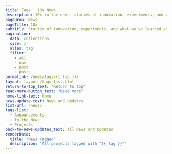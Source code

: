 ```yaml
---
title: Tags | 10x News
description: 10x in the news--stories of innovation, experiments, and what we've learned as we work toward delivering good-for-people digital solutions.
pageBrow: News
pageTitle: 10x
subtitle: Stories of innovation, experiments, and what we've learned as we work toward delivering good-for-people digital solutions.
pagination:
  data: collections
  size: 1
  alias: tag
  filter:
    - all
    - nav
    - post
    - posts
permalink: /news/tags/{{ tag }}/
layout: layouts/tags-list.html
return-to-top_text: "Return to top"
read-more-button_text: "Read more"
home-link-text: Home
news-update-text: News and Updates
list-url: /news/
tags-list:
  - Announcements
  - In-the-News
  - Projects
back-to-news-updates_text: All News and Updates
renderData:
  title: "News Tagged"
  description: "All projects tagged with “{{ tag }}”"
---
```

